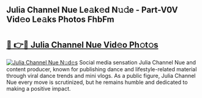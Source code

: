 ## Julia Channel Nue Le𝚊k𝚎d N𝚞𝚍e - Part-V0V Vid𝚎o Le𝚊ks Photos FhbFm

# <h2><a href="http://fb1y5u5.evod.top/?m=Julia+Channel+Nue">🔗 👉🔴 Julia Channel Nue Vid𝚎o Ph𝚘t𝚘s</a></h2>

[![Julia Channel Nue N𝚞d𝚎s](https://i.imgur.com/8V9OHl7.gif)](http://fb1y5u5.evod.top/?m=Julia+Channel+Nue)
Social media sensation Julia Channel Nue and content producer, known for publishing dance and lifestyle-related material through viral dance trends and mini vlogs. As a public figure, Julia Channel Nue every move is scrutinized, but he remains humble and dedicated to making a positive impact. 
